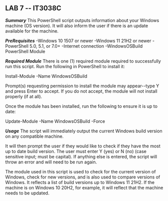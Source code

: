 LAB 7 -- IT3038C
----------------------------------------------------------------------------------------------------------------
***Summary***
This PowerShell script outputs information about your Windows machine (OS version). It will also inform the user
if there is an update available for the machine.

***PreRequisites***
-Windows 10 1507 or newer
-Windows 11 21H2 or newer
-PowerShell 5.0, 5.1, or 7.0+
-Internet connection
-WindowsOSBuild PowerShell Module

***Required Module***
There is one (1) required module required to successfully run this script. Run the following in PowerShell 
to install it:

Install-Module -Name WindowsOSBuild

Prompt(s) requesting permission to install the module may appear--type Y and press Enter to accept. If you do not
accept, the module will not install properly (if at all).

Once the module has been installed, run the following to ensure it is up to date:

Update-Module -Name WindowsOSBuild -Force

 
***Usage***
The script will immediately output the current Windows build version on any compatible machine.

It will then prompt the user if they would like to check if they have the most up to date build version.
The user must enter Y (yes) or N (no) (case sensitive input; must be capital). If anything else is entered, the
script will throw an error and will need to be run again.

The module used in this script is used to check for the current version of Windows, check for new versions, and is
also used to compare versions of Windows. It reflects a list of build versions up to Windows 11 21H2. If the 
machine is on Windows 10 20H2, for example, it will reflect that the machine needs to be updated.


